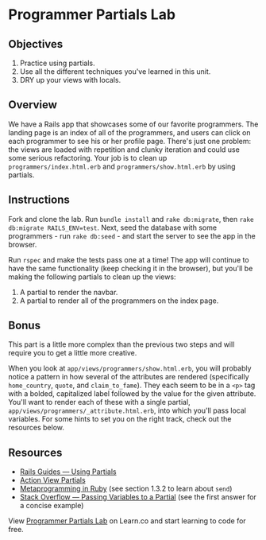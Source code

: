 # Programmer Partials Lab

## Objectives
1. Practice using partials.
2. Use all the different techniques you've learned in this unit.
3. DRY up your views with locals.

## Overview

We have a Rails app that showcases some of our favorite programmers. The landing page is an index of all of the programmers, and users can click on each programmer to see his or her profile page. There's just one problem: the views are loaded with repetition and clunky iteration and could use some serious refactoring. Your job is to clean up `programmers/index.html.erb` and `programmers/show.html.erb` by using partials.

## Instructions

Fork and clone the lab. Run `bundle install` and `rake db:migrate`, then `rake db:migrate RAILS_ENV=test`. Next, seed the database with some programmers - run `rake db:seed` - and start the server to see the app in the browser.

Run `rspec` and make the tests pass one at a time! The app will continue to have the same functionality (keep checking it in the browser), but you'll be making the following partials to clean up the views:

1. A partial to render the navbar.
2. A partial to render all of the programmers on the index page.

## Bonus

This part is a little more complex than the previous two steps and will require you to get a little more creative.

When you look at `app/views/programmers/show.html.erb`, you will probably notice a pattern in how several of the attributes are rendered (specifically `home_country`, `quote`, and `claim_to_fame`). They each seem to be in a `<p>` tag with a bolded, capitalized label followed by the value for the given attribute. You'll want to render each of these with a single partial, `app/views/programmers/_attribute.html.erb`, into which you'll pass local variables. For some hints to set you on the right track, check out the resources below.

## Resources
- [Rails Guides — Using Partials](http://guides.rubyonrails.org/layouts_and_rendering.html#using-partials)
- [Action View Partials](http://api.rubyonrails.org/classes/ActionView/PartialRenderer.html)
- [Metaprogramming in Ruby](http://ruby-metaprogramming.rubylearning.com/html/ruby_metaprogramming_2.html) (see section 1.3.2 to learn about `send`)
- [Stack Overflow — Passing Variables to a Partial](http://stackoverflow.com/questions/16242121/rails-4-passing-variable-to-partial) (see the first answer for a concise example)

<p data-visibility='hidden'>View <a href='https://learn.co/lessons/rails-programmer-profile-partials' title='Programmer Partials Lab'>Programmer Partials Lab</a> on Learn.co and start learning to code for free.</p>
